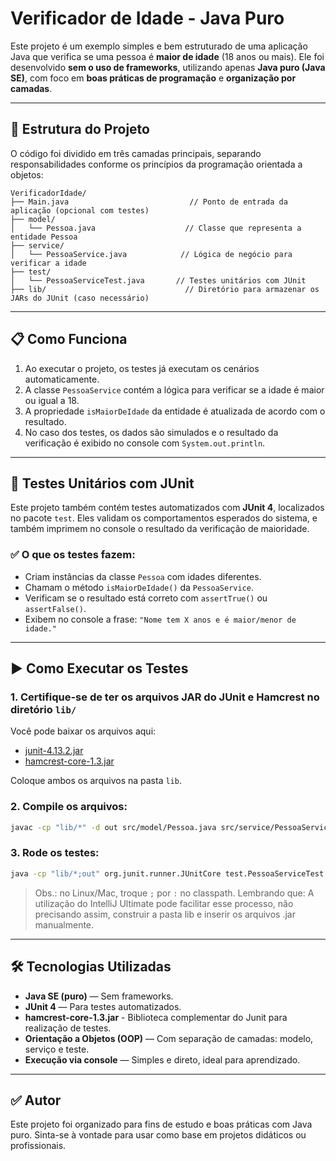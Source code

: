 # Verificador de Idade - Java Puro

Este projeto é um exemplo simples e bem estruturado de uma aplicação Java que verifica se uma pessoa é **maior de idade** (18 anos ou mais). Ele foi desenvolvido **sem o uso de frameworks**, utilizando apenas **Java puro (Java SE)**, com foco em **boas práticas de programação** e **organização por camadas**.

---

## 🧱 Estrutura do Projeto

O código foi dividido em três camadas principais, separando responsabilidades conforme os princípios da programação orientada a objetos:

```
VerificadorIdade/
├── Main.java                           // Ponto de entrada da aplicação (opcional com testes)
├── model/
│   └── Pessoa.java                    // Classe que representa a entidade Pessoa
├── service/
│   └── PessoaService.java            // Lógica de negócio para verificar a idade
├── test/
│   └── PessoaServiceTest.java       // Testes unitários com JUnit
├── lib/                               // Diretório para armazenar os JARs do JUnit (caso necessário)

```

---

## 📋 Como Funciona

1. Ao executar o projeto, os testes já executam os cenários automaticamente.
2. A classe `PessoaService` contém a lógica para verificar se a idade é maior ou igual a 18.
3. A propriedade `isMaiorDeIdade` da entidade é atualizada de acordo com o resultado.
4. No caso dos testes, os dados são simulados e o resultado da verificação é exibido no console com `System.out.println`.

---

## 🧪 Testes Unitários com JUnit

Este projeto também contém testes automatizados com **JUnit 4**, localizados no pacote `test`. Eles validam os comportamentos esperados do sistema, e também imprimem no console o resultado da verificação de maioridade.

### ✅ O que os testes fazem:
- Criam instâncias da classe `Pessoa` com idades diferentes.
- Chamam o método `isMaiorDeIdade()` da `PessoaService`.
- Verificam se o resultado está correto com `assertTrue()` ou `assertFalse()`.
- Exibem no console a frase: `"Nome tem X anos e é maior/menor de idade."`

---

## ▶️ Como Executar os Testes

### 1. Certifique-se de ter os arquivos JAR do JUnit e Hamcrest no diretório `lib/`

Você pode baixar os arquivos aqui:
- [junit-4.13.2.jar](https://search.maven.org/artifact/junit/junit/4.13.2/jar)
- [hamcrest-core-1.3.jar](https://search.maven.org/artifact/org.hamcrest/hamcrest-core/1.3/jar)

Coloque ambos os arquivos na pasta `lib`.

### 2. Compile os arquivos:
```bash
javac -cp "lib/*" -d out src/model/Pessoa.java src/service/PessoaService.java src/test/PessoaServiceTest.java
```

### 3. Rode os testes:
```bash
java -cp "lib/*;out" org.junit.runner.JUnitCore test.PessoaServiceTest
```

> Obs.: no Linux/Mac, troque `;` por `:` no classpath. 
> Lembrando que: A utilização do IntelliJ Ultimate pode facilitar esse processo, não precisando assim, construir a pasta lib e inserir os arquivos .jar manualmente.

---

## 🛠️ Tecnologias Utilizadas

- **Java SE (puro)** — Sem frameworks.
- **JUnit 4** — Para testes automatizados.
- **hamcrest-core-1.3.jar**  - Biblioteca complementar do Junit para realização de testes.
- **Orientação a Objetos (OOP)** — Com separação de camadas: modelo, serviço e teste.
- **Execução via console** — Simples e direto, ideal para aprendizado.

---

## ✅ Autor

Este projeto foi organizado para fins de estudo e boas práticas com Java puro. Sinta-se à vontade para usar como base em projetos didáticos ou profissionais.
